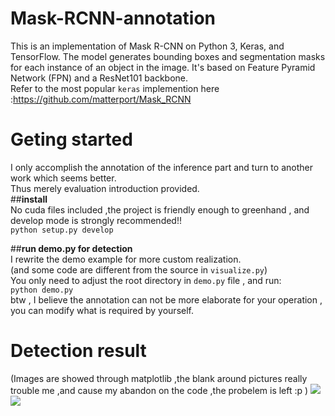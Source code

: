 # Mask-RCNN-annotation
This is an implementation of Mask R-CNN on Python 3, Keras, and TensorFlow. The model generates bounding boxes and segmentation masks for each instance of an object in the image. It's based on Feature Pyramid Network (FPN) and a ResNet101 backbone.<br />
Refer to the most popular `keras` implemention here :https://github.com/matterport/Mask_RCNN

# Geting started
I only accomplish the annotation of the inference part and turn to another work which seems better.<br/>
Thus merely evaluation introduction provided.  <br/>
##**install**<br/>
No cuda files included ,the  project is friendly enough to greenhand , and develop mode is strongly recommended!! <br/>
```python setup.py develop```<br/>

##**run demo.py for detection**<br/>
I rewrite the demo example for more custom realization.<br/>
(and some code are different from the source in `visualize.py`)<br/>
You only need to adjust the root directory in `demo.py` file , and run:<br/>
```python demo.py```<br/>
btw , I believe the annotation can not be more elaborate for your operation , you can modify what is required by yourself.<br/>

# Detection result
(Images are showed through matplotlib ,the blank around pictures really trouble me ,and cause my abandon on the code ,the probelem is left  :p )
![](https://github.com/ming71/Mask-RCNN-annotation/blob/master/output/0.7848402349160818.jpg)
![](https://github.com/ming71/Mask-RCNN-annotation/blob/master/output/0.3278841376282916.jpg)
